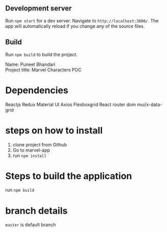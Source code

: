 ## Development server

Run `npm start` for a dev server. Navigate to `http://localhost:3000/`. The app will automatically reload if you change any of the source files.

## Build

Run `npm build` to build the project. 


Name: Puneet Bhandari <br/>
Project title: Marvel Characters POC

# Dependencies
Reactjs
Redux
Material UI
Axios
Flexboxgrid
React router dom
mui/x-data-grid

# steps on how to install 
1. clone project from Github
2. Go to marvel-app
3. run `npm install `


# Steps to build the application
run `npm build`

# branch details
`master` is default branch

